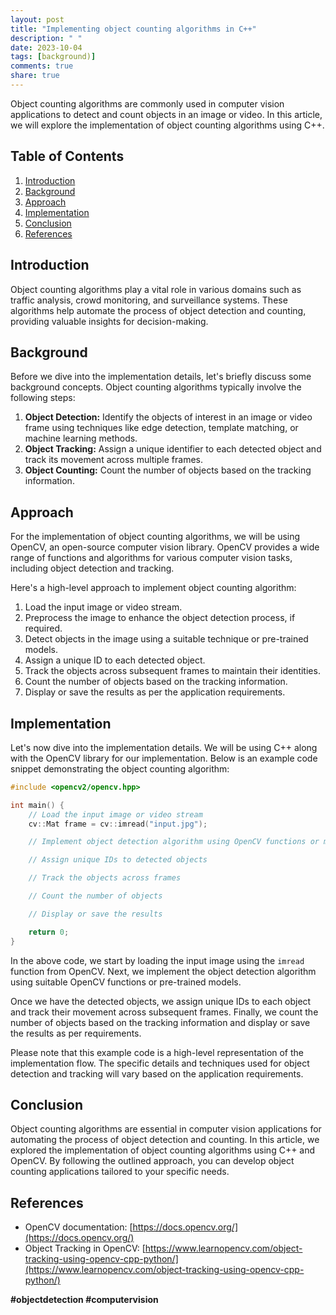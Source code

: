 ```yaml
---
layout: post
title: "Implementing object counting algorithms in C++"
description: " "
date: 2023-10-04
tags: [background)]
comments: true
share: true
---
```


Object counting algorithms are commonly used in computer vision applications to detect and count objects in an image or video. In this article, we will explore the implementation of object counting algorithms using C++. 

## Table of Contents
1. [Introduction](#introduction)
2. [Background](#background)
3. [Approach](#approach)
4. [Implementation](#implementation)
5. [Conclusion](#conclusion)
6. [References](#references)

## Introduction<a name="introduction"></a>
Object counting algorithms play a vital role in various domains such as traffic analysis, crowd monitoring, and surveillance systems. These algorithms help automate the process of object detection and counting, providing valuable insights for decision-making.

## Background<a name="background"></a>
Before we dive into the implementation details, let's briefly discuss some background concepts. Object counting algorithms typically involve the following steps:

1. **Object Detection:** Identify the objects of interest in an image or video frame using techniques like edge detection, template matching, or machine learning methods.
2. **Object Tracking:** Assign a unique identifier to each detected object and track its movement across multiple frames.
3. **Object Counting:** Count the number of objects based on the tracking information.

## Approach<a name="approach"></a>
For the implementation of object counting algorithms, we will be using OpenCV, an open-source computer vision library. OpenCV provides a wide range of functions and algorithms for various computer vision tasks, including object detection and tracking.

Here's a high-level approach to implement object counting algorithm:

1. Load the input image or video stream.
2. Preprocess the image to enhance the object detection process, if required.
3. Detect objects in the image using a suitable technique or pre-trained models.
4. Assign a unique ID to each detected object.
5. Track the objects across subsequent frames to maintain their identities.
6. Count the number of objects based on the tracking information.
7. Display or save the results as per the application requirements.

## Implementation<a name="implementation"></a>
Let's now dive into the implementation details. We will be using C++ along with the OpenCV library for our implementation. Below is an example code snippet demonstrating the object counting algorithm:

```cpp
#include <opencv2/opencv.hpp>

int main() {
    // Load the input image or video stream
    cv::Mat frame = cv::imread("input.jpg");

    // Implement object detection algorithm using OpenCV functions or models

    // Assign unique IDs to detected objects

    // Track the objects across frames

    // Count the number of objects

    // Display or save the results

    return 0;
}
```

In the above code, we start by loading the input image using the `imread` function from OpenCV. Next, we implement the object detection algorithm using suitable OpenCV functions or pre-trained models.

Once we have the detected objects, we assign unique IDs to each object and track their movement across subsequent frames. Finally, we count the number of objects based on the tracking information and display or save the results as per requirements.

Please note that this example code is a high-level representation of the implementation flow. The specific details and techniques used for object detection and tracking will vary based on the application requirements.

## Conclusion<a name="conclusion"></a>
Object counting algorithms are essential in computer vision applications for automating the process of object detection and counting. In this article, we explored the implementation of object counting algorithms using C++ and OpenCV. By following the outlined approach, you can develop object counting applications tailored to your specific needs. 

## References<a name="references"></a>
- OpenCV documentation: [https://docs.opencv.org/](https://docs.opencv.org/)
- Object Tracking in OpenCV: [https://www.learnopencv.com/object-tracking-using-opencv-cpp-python/](https://www.learnopencv.com/object-tracking-using-opencv-cpp-python/)

**#objectdetection #computervision**